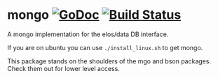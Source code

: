 # mongo [![GoDoc](https://godoc.org/github.com/elos/mongo?status.svg)](https://godoc.org/github.com/elos/mongo) [![Build Status](https://travis-ci.org/elos/mongo.svg?branch=master)](https://travis-ci.org/elos/mongo)


A mongo implementation for the elos/data DB interface.

If you are on ubuntu you can use `./install_linux.sh` to get mongo.

This package stands on the shoulders of the mgo and bson packages. Check them out for lower level access.
